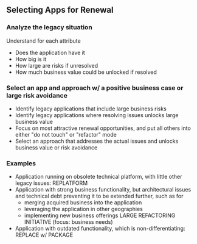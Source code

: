 ## Selecting Apps for Renewal
### Analyze the legacy situation
Understand for each attribute
- Does the application have it
- How big is it
- How large are risks if unresolved
- How much business value could be unlocked if resolved
### Select an app and approach w/ a positive business case or large risk avoidance
- Identify legacy applications that include large business risks
- Identify legacy applications where resolving issues unlocks large business value
- Focus on most attractive renewal opportunities, and put all others into either "do not touch" or "refactor" mode
- Select an approach that addresses the actual issues and unlocks business value or risk avoidance
### Examples
- Application running on obsolete technical platform, with little other legacy issues: REPLATFORM
- Application with strong business functionality, but architectural issues and technical debt preventing it to be extended further, such as for
	- merging acquired business into the application
	- leveraging the application in other geographies
	- implementing new business offerings
	LARGE REFACTORING INITIATIVE (focus: business needs)
- Application with outdated functionality, which is non-differentiating: REPLACE w/ PACKAGE
